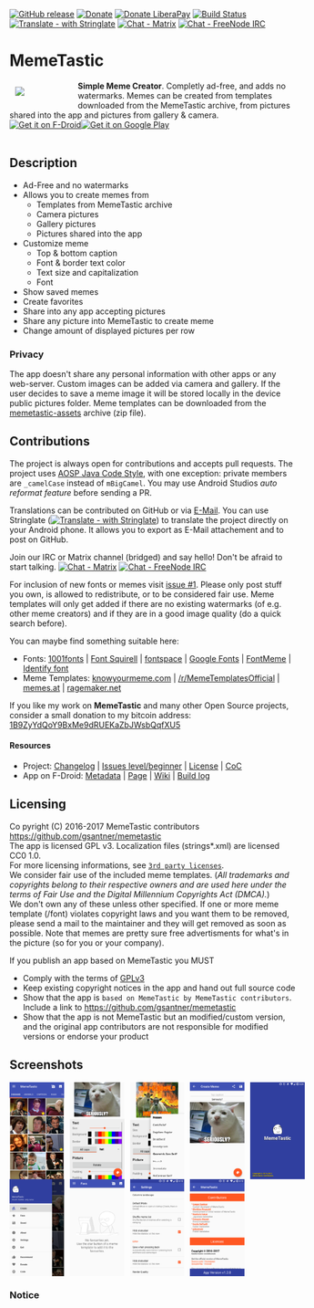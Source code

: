 [![GitHub release](https://img.shields.io/github/tag/gsantner/memetastic.svg)](https://github.com/gsantner/memetastic/releases)
[![Donate](https://img.shields.io/badge/donate-bitcoin-orange.svg)](http://gsantner.net/#donate)
[![Donate LiberaPay](https://img.shields.io/badge/donate-liberapay-orange.svg)](https://liberapay.com/gsantner/donate)
[![Build Status](https://travis-ci.org/gsantner/memetastic.svg?branch=master)](https://travis-ci.org/gsantner/memetastic)
[![Translate - with Stringlate](https://img.shields.io/badge/stringlate-translate-green.svg)](https://lonamiwebs.github.io/stringlate/translate?git=https%3A%2F%2Fgithub.com%2Fgsantner%2Fmemetastic.git&name=MemeTastic&web=https%3A%2F%2Fgithub.com%2Fgsantner%2Fmemetastic)
[![Chat - Matrix](https://img.shields.io/badge/chat-on%20matrix-blue.svg)](https://matrix.to/#/#memetastic:matrix.org) [![Chat - FreeNode IRC](https://img.shields.io/badge/chat-on%20irc-blue.svg)](https://kiwiirc.com/client/irc.freenode.net/?nick=memetastic-anon|?#memetastic)

# MemeTastic
<img src="/app/src/main/ic_launcher-web.png" align="left" width="100" hspace="10" vspace="10">
<b>Simple Meme Creator</b>. Completly ad-free, and adds no watermarks. 
Memes can be created from templates downloaded from the MemeTastic archive, 
from pictures shared into the app and pictures from gallery & camera.

<div style="display:flex;" >
<a href="https://f-droid.org/repository/browse/?fdid=io.github.gsantner.memetastic">
    <img src="https://f-droid.org/badge/get-it-on.png" alt="Get it on F-Droid" height="80">
</a>
<a href="https://play.google.com/store/apps/details?id=io.github.gsantner.memetastic">
    <img alt="Get it on Google Play" height="80" src="https://play.google.com/intl/en_us/badges/images/generic/en_badge_web_generic.png" />
</a>
</div></br>


## Description
* Ad-Free and no watermarks 
* Allows you to create memes from
  * Templates from MemeTastic archive
  * Camera pictures
  * Gallery pictures
  * Pictures shared into the app
* Customize meme
  * Top & bottom caption
  * Font & border text color
  * Text size and capitalization
  * Font
* Show saved memes
* Create favorites
* Share into any app accepting pictures
* Share any picture into MemeTastic to create meme
* Change amount of displayed pictures per row

### Privacy<a name="privacy"></a>
The app doesn't share any personal information with other apps or any web-server.
Custom images can be added via camera and gallery. If the user decides to save a meme image it will be stored locally in the device public pictures folder.
Meme templates can be downloaded from the [memetastic-assets](https://github.com/gsantner/memetastic-assets) archive (zip file).

## Contributions
The project is always open for contributions and accepts pull requests.
The project uses [AOSP Java Code Style](https://source.android.com/source/code-style#follow-field-naming-conventions), with one exception: private members are `_camelCase` instead of `mBigCamel`. You may use Android Studios _auto reformat feature_ before sending a PR.

Translations can be contributed on GitHub or via [E-Mail](http://gsantner.net/#contact). You can use Stringlate ([![Translate - with Stringlate](https://img.shields.io/badge/stringlate-translate-green.svg)](https://lonamiwebs.github.io/stringlate/translate?git=https%3A%2F%2Fgithub.com%2Fgsantner%2Fmemetastic.git&name=MemeTastic&web=https%3A%2F%2Fgithub.com%2Fgsantner%2Fmemetastic)) to translate the project directly on your Android phone. It allows you to export as E-Mail attachement and to post on GitHub.

Join our IRC or Matrix channel (bridged) and say hello! Don't be afraid to start talking. [![Chat - Matrix](https://img.shields.io/badge/chat-on%20matrix-blue.svg)](https://matrix.to/#/#memetastic:matrix.org) [![Chat - FreeNode IRC](https://img.shields.io/badge/chat-on%20irc-blue.svg)](https://kiwiirc.com/client/irc.freenode.net/?nick=memetastic-anon|?#memetastic)

For inclusion of new fonts or memes visit [issue #1](https://github.com/gsantner/memetastic/issues/1).
Please only post stuff you own, is allowed to redistribute, or to be considered fair use.
Meme templates will only get added if there are no existing watermarks (of e.g. other meme creators) 
and if they are in a good image quality (do a quick search before).

You can maybe find something suitable here:  
* Fonts: [1001fonts](http://www.1001fonts.com) | [Font Squirell](https://www.fontsquirrel.com/fonts/list/find_fonts?filter%5Blicense%5D%5B0%5D=app&filter%5Blicense%5D%5B1%5D=open&sort=hot) | [fontspace](http://www.fontspace.com/) | [Google Fonts](https://fonts.google.com) | [FontMeme](https://fontmeme.com/) | [Identify font](https://www.fontsquirrel.com/matcherator) 
* Meme Templates: [knowyourmeme.com](http://knowyourmeme.com) | [/r/MemeTemplatesOfficial](https://www.reddit.com/r/MemeTemplatesOfficial)  | [memes.at](http://www.memes.at/) | [ragemaker.net](https://ragemaker.net/images)


If you like my work on <b>MemeTastic</b> and many other Open Source projects, consider a small donation to my bitcoin address:
<a href="http://gsantner.net/#donate">1B9ZyYdQoY9BxMe9dRUEKaZbJWsbQqfXU5</a>


#### Resources
* Project: [Changelog](/CHANGELOG.md) | [Issues level/beginner](https://github.com/gsantner/memetastic/issues?q=is%3Aissue+is%3Aopen+label%3Alevel%2Fbeginner) | [License](/LICENSE.txt) | [CoC](/CODE_OF_CONDUCT.md)
* App on F-Droid: [Metadata](https://gitlab.com/fdroid/fdroiddata/blob/master/metadata/io.github.gsantner.memetastic.txt) | [Page](https://f-droid.org/packages/io.github.gsantner.memetastic/) | [Wiki](https://f-droid.org/wiki/page/io.github.gsantner.memetastic) | [Build log](https://f-droid.org/wiki/page/io.github.gsantner.memetastic/lastbuild)
 
## Licensing
Co pyright (C) 2016-2017 MemeTastic contributors <https://github.com/gsantner/memetastic>  
The app is licensed GPL v3. Localization files (strings\*.xml) are licensed CC0 1.0.  
For more licensing informations, see [`3rd party licenses`](/app/src/main/res/raw/licenses_3rd_party.md).  
We consider fair use of the included meme templates. (*All trademarks and copyrights belong to their respective owners and are used here under the terms of Fair Use and the Digital Millennium Copyrights Act (DMCA).*)  
We don't own any of these unless other specified. If one or more meme template (/font) violates copyright laws and 
you want them to be removed, please send a mail to the maintainer and they will get 
removed as soon as possible. Note that memes are pretty sure free
advertisments for what's in the picture (so for you or your company).

If you publish an app based on MemeTastic you MUST 
* Comply with the terms of [GPLv3](https://www.gnu.org/licenses/gpl-3.0.html)
* Keep existing copyright notices in the app and hand out full source code
* Show that the app is `based on MemeTastic by MemeTastic contributors`. Include a link to https://github.com/gsantner/memetastic
* Show that the app is not MemeTastic but an modified/custom version, and the original app contributors are not responsible for modified versions or endorse your product


## Screenshots
<div style="display:flex;" >
	<img src="https://raw.githubusercontent.com/gsantner/memetastic-metadata-latest/master/en-US/phoneScreenshots/01.png" width="19%" >
	<img src="https://raw.githubusercontent.com/gsantner/memetastic-metadata-latest/master/en-US/phoneScreenshots/02.png" width="19%" style="margin-left:10px;" >
	<img src="https://raw.githubusercontent.com/gsantner/memetastic-metadata-latest/master/en-US/phoneScreenshots/03.png" width="19%" style="margin-left:10px;" >
	<img src="https://raw.githubusercontent.com/gsantner/memetastic-metadata-latest/master/en-US/phoneScreenshots/04.png" width="19%" style="margin-left:10px;" >
	<img src="https://raw.githubusercontent.com/gsantner/memetastic-metadata-latest/master/en-US/phoneScreenshots/05.png" width="19%" style="margin-left:10px;" >
</div>

<div style="display:flex;" >
	<img src="https://raw.githubusercontent.com/gsantner/memetastic-metadata-latest/master/en-US/phoneScreenshots/06.png" width="19%" >
	<img src="https://raw.githubusercontent.com/gsantner/memetastic-metadata-latest/master/en-US/phoneScreenshots/07.png" width="19%" style="margin-left:10px;" >
	<img src="https://raw.githubusercontent.com/gsantner/memetastic-metadata-latest/master/en-US/phoneScreenshots/08.png" width="19%" style="margin-left:10px;" >
	<img src="https://raw.githubusercontent.com/gsantner/memetastic-metadata-latest/master/en-US/phoneScreenshots/09.png" width="19%" style="margin-left:10px;" >
</div>

### Notice
